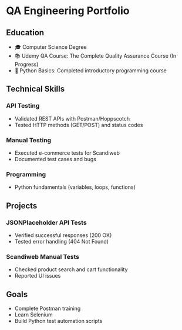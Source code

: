 # QA Engineering Portfolio

## Education
- 🎓 Computer Science Degree  
- 📚 Udemy QA Course: The Complete Quality Assurance Course (In Progress)  
- 🐍 Python Basics: Completed introductory programming course  

## Technical Skills
### API Testing
- Validated REST APIs with Postman/Hoppscotch  
- Tested HTTP methods (GET/POST) and status codes  

### Manual Testing
- Executed e-commerce tests for Scandiweb  
- Documented test cases and bugs  

### Programming
- Python fundamentals (variables, loops, functions)  

## Projects
### JSONPlaceholder API Tests
- Verified successful responses (200 OK)  
- Tested error handling (404 Not Found)  

### Scandiweb Manual Tests
- Checked product search and cart functionality  
- Reported UI issues  

## Goals
- Complete Postman training  
- Learn Selenium   
- Build Python test automation scripts  
